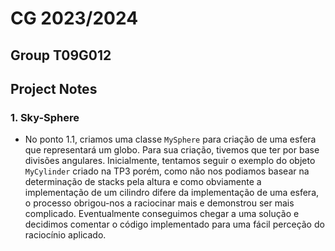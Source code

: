 # CG 2023/2024

## Group T09G012

## Project Notes

### 1. Sky-Sphere

- No ponto 1.1, criamos uma classe `MySphere` para criação de uma esfera que representará um globo. Para sua criação, tivemos que ter por base divisões angulares. Inicialmente, tentamos seguir o exemplo do objeto `MyCylinder` criado na TP3 porém, como não nos podiamos basear na determinação de stacks pela altura e como obviamente a implementação de um cilindro difere da implementação de uma esfera, o processo obrigou-nos a raciocinar mais e demonstrou ser mais complicado. Eventualmente conseguimos chegar a uma solução e decidimos comentar o código implementado para uma fácil perceção do raciocínio aplicado.
